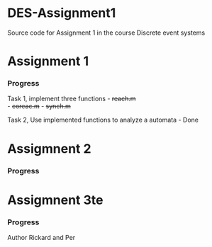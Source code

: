 # DES-Assignment1
Source code for Assignment 1 in the course Discrete event systems


# Assignment 1

### Progress

Task 1, implement three functions
	- ~~reach.m~~  
	- ~~coreac.m~~ 
	- ~~synch.m~~ 

Task 2, Use implemented functions to analyze a automata
	- Done


# Assigmnent 2

### Progress



# Assigmnent 3te

### Progress

Author
Rickard and Per
